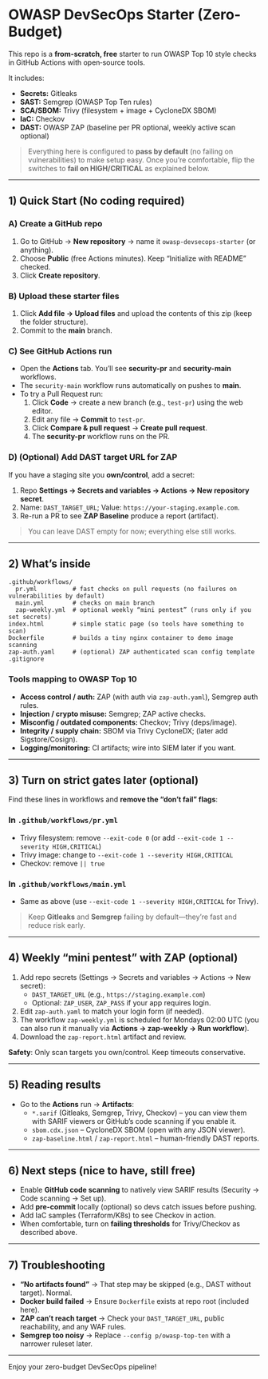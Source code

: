 # OWASP DevSecOps Starter (Zero-Budget)

This repo is a **from-scratch, free** starter to run OWASP Top 10 style checks in GitHub Actions with open‑source tools.

It includes:
- **Secrets:** Gitleaks
- **SAST:** Semgrep (OWASP Top Ten rules)
- **SCA/SBOM:** Trivy (filesystem + image + CycloneDX SBOM)
- **IaC:** Checkov
- **DAST:** OWASP ZAP (baseline per PR optional, weekly active scan optional)

> Everything here is configured to **pass by default** (no failing on vulnerabilities) to make setup easy. Once you’re comfortable, flip the switches to **fail on HIGH/CRITICAL** as explained below.

---

## 1) Quick Start (No coding required)

### A) Create a GitHub repo
1. Go to GitHub → **New repository** → name it `owasp-devsecops-starter` (or anything).
2. Choose **Public** (free Actions minutes). Keep “Initialize with README” checked.
3. Click **Create repository**.

### B) Upload these starter files
1. Click **Add file → Upload files** and upload the contents of this zip (keep the folder structure).
2. Commit to the **main** branch.

### C) See GitHub Actions run
- Open the **Actions** tab. You’ll see **security-pr** and **security-main** workflows.
- The `security-main` workflow runs automatically on pushes to **main**.
- To try a Pull Request run:
  1. Click **Code** → create a new branch (e.g., `test-pr`) using the web editor.
  2. Edit any file → **Commit** to `test-pr`.
  3. Click **Compare & pull request** → **Create pull request**.
  4. The **security-pr** workflow runs on the PR.

### D) (Optional) Add DAST target URL for ZAP
If you have a staging site you **own/control**, add a secret:
1. Repo **Settings → Secrets and variables → Actions → New repository secret**.
2. Name: `DAST_TARGET_URL`; Value: `https://your-staging.example.com`.
3. Re-run a PR to see **ZAP Baseline** produce a report (artifact).

> You can leave DAST empty for now; everything else still works.

---

## 2) What’s inside

```
.github/workflows/
  pr.yml          # fast checks on pull requests (no failures on vulnerabilities by default)
  main.yml        # checks on main branch
  zap-weekly.yml  # optional weekly “mini pentest” (runs only if you set secrets)
index.html        # simple static page (so tools have something to scan)
Dockerfile        # builds a tiny nginx container to demo image scanning
zap-auth.yaml     # (optional) ZAP authenticated scan config template
.gitignore
```

### Tools mapping to OWASP Top 10
- **Access control / auth:** ZAP (with auth via `zap-auth.yaml`), Semgrep auth rules.
- **Injection / crypto misuse:** Semgrep; ZAP active checks.
- **Misconfig / outdated components:** Checkov; Trivy (deps/image).
- **Integrity / supply chain:** SBOM via Trivy CycloneDX; (later add Sigstore/Cosign).
- **Logging/monitoring:** CI artifacts; wire into SIEM later if you want.

---

## 3) Turn on strict gates later (optional)

Find these lines in workflows and **remove the “don’t fail” flags**:

### In `.github/workflows/pr.yml`
- Trivy filesystem: remove `--exit-code 0` (or add `--exit-code 1 --severity HIGH,CRITICAL`)
- Trivy image: change to `--exit-code 1 --severity HIGH,CRITICAL`
- Checkov: remove `|| true`

### In `.github/workflows/main.yml`
- Same as above (use `--exit-code 1 --severity HIGH,CRITICAL` for Trivy).

> Keep **Gitleaks** and **Semgrep** failing by default—they’re fast and reduce risk early.

---

## 4) Weekly “mini pentest” with ZAP (optional)

1. Add repo secrets (Settings → Secrets and variables → Actions → New secret):
   - `DAST_TARGET_URL` (e.g., `https://staging.example.com`)
   - Optional: `ZAP_USER`, `ZAP_PASS` if your app requires login.
2. Edit `zap-auth.yaml` to match your login form (if needed).
3. The workflow `zap-weekly.yml` is scheduled for Mondays 02:00 UTC (you can also run it manually via **Actions → zap-weekly → Run workflow**).
4. Download the `zap-report.html` artifact and review.

**Safety**: Only scan targets you own/control. Keep timeouts conservative.

---

## 5) Reading results

- Go to the **Actions** run → **Artifacts**:
  - `*.sarif` (Gitleaks, Semgrep, Trivy, Checkov) – you can view them with SARIF viewers or GitHub’s code scanning if you enable it.
  - `sbom.cdx.json` – CycloneDX SBOM (open with any JSON viewer).
  - `zap-baseline.html` / `zap-report.html` – human-friendly DAST reports.

---

## 6) Next steps (nice to have, still free)
- Enable **GitHub code scanning** to natively view SARIF results (Security → Code scanning → Set up).
- Add **pre-commit** locally (optional) so devs catch issues before pushing.
- Add IaC samples (Terraform/K8s) to see Checkov in action.
- When comfortable, turn on **failing thresholds** for Trivy/Checkov as described above.

---

## 7) Troubleshooting

- **“No artifacts found”** → That step may be skipped (e.g., DAST without target). Normal.
- **Docker build failed** → Ensure `Dockerfile` exists at repo root (included here).
- **ZAP can’t reach target** → Check your `DAST_TARGET_URL`, public reachability, and any WAF rules.
- **Semgrep too noisy** → Replace `--config p/owasp-top-ten` with a narrower ruleset later.

---

Enjoy your zero-budget DevSecOps pipeline!





